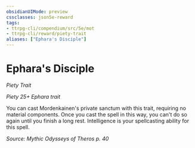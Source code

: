 ```yaml
---
obsidianUIMode: preview
cssclasses: json5e-reward
tags:
- ttrpg-cli/compendium/src/5e/mot
- ttrpg-cli/reward/piety-trait
aliases: ["Ephara's Disciple"]
---
```

# Ephara's Disciple
*Piety Trait*  

*Piety 25+ Ephara trait*

You can cast Mordenkainen's private sanctum with this trait, requiring no material components. Once you cast the spell in this way, you can't do so again until you finish a long rest. Intelligence is your spellcasting ability for this spell.

*Source: Mythic Odysseys of Theros p. 40*